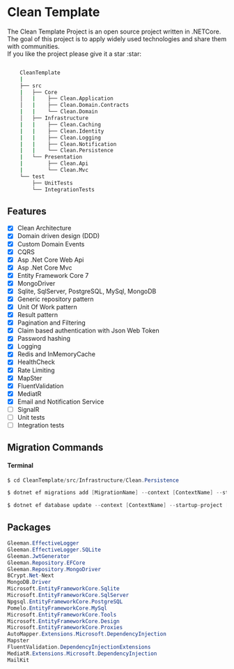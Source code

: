 # Clean Template 

<p>
    The Clean Template Project is an open source project written in .NETCore.<br>
    The goal of this project is to apply widely used technologies and share them with communities. <br>
    If you like the project please give it a star :star:
</p>

```bash

    CleanTemplate
    |
    ├── src
    |   ├── Core
    │   |    ├── Clean.Application
    │   |    ├── Clean.Domain.Contracts
    |   |    └── Clean.Domain
    │   ├── Infrastructure
    |   |    ├── Clean.Caching
    |   |    ├── Clean.Identity
    |   |    ├── Clean.Logging
    |   |    ├── Clean.Notification
    |   |    └── Clean.Persistence
    |   └── Presentation
    |        ├── Clean.Api
    |        └── Clean.Mvc
    └── test
        ├── UnitTests
        └── IntegrationTests
```

## Features

- [x] Clean Architecture
- [X] Domain driven design (DDD)
- [X] Custom Domain Events
- [x] CQRS
- [x] Asp .Net Core Web Api
- [x] Asp .Net Core Mvc
- [x] Entity Framework Core 7
- [x] MongoDriver
- [x] Sqlite, SqlServer, PostgreSQL, MySql, MongoDB
- [x] Generic repository pattern
- [x] Unit Of Work pattern
- [x] Result pattern
- [X] Pagination and Filtering
- [x] Claim based authentication with Json Web Token
- [x] Password hashing
- [x] Logging
- [X] Redis and InMemoryCache
- [X] HealthCheck
- [X] Rate Limiting
- [x] MapSter
- [x] FluentValidation
- [x] MediatR
- [X] Email and Notification Service
- [ ] SignalR 
- [ ] Unit tests
- [ ] Integration tests

## Migration Commands
#### Terminal
```csharp
$ cd CleanTemplate/src/Infrastructure/Clean.Persistence
```
```csharp
$ dotnet ef migrations add [MigrationName] --context [ContextName] --startup-project [ProjectDirectoryPath]
```
```csharp
$ dotnet ef database update --context [ContextName] --startup-project [ProjectDirectoryPath]
```


## Packages
```csharp
Gleeman.EffectiveLogger
Gleeman.EffectiveLogger.SQLite
Gleeman.JwtGenerator
Gleeman.Repository.EFCore
Gleeman.Repository.MongoDriver
BCrypt.Net-Next
MongoDB.Driver
Microsoft.EntityFrameworkCore.Sqlite
Microsoft.EntityFrameworkCore.SqlServer
Npgsql.EntityFrameworkCore.PostgreSQL
Pomelo.EntityFrameworkCore.MySql
Microsoft.EntityFrameworkCore.Tools
Microsoft.EntityFrameworkCore.Design
Microsoft.EntityFrameworkCore.Proxies
AutoMapper.Extensions.Microsoft.DependencyInjection
Mapster
FluentValidation.DependencyInjectionExtensions
MediatR.Extensions.Microsoft.DependencyInjection
MailKit
```

